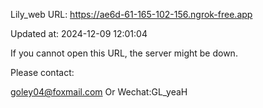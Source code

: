 Lily_web URL: https://ae6d-61-165-102-156.ngrok-free.app

Updated at: 2024-12-09 12:01:04

If you cannot open this URL, the server might be down.

Please contact: 

goley04@foxmail.com Or Wechat:GL_yeaH